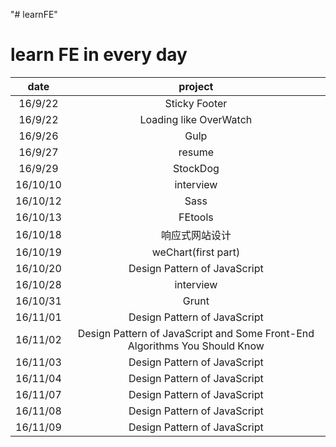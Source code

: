 "# learnFE" 
# learn FE  in every day
date| project
:-----:|:------:
16/9/22 |Sticky Footer
16/9/22 |Loading like OverWatch
16/9/26 |Gulp
16/9/27 |resume
16/9/29 |StockDog
16/10/10|interview
16/10/12|Sass
16/10/13|FEtools
16/10/18|响应式网站设计
16/10/19|weChart(first part)
16/10/20|Design Pattern of JavaScript
16/10/28|interview
16/10/31|Grunt
16/11/01|Design Pattern of JavaScript
16/11/02|Design Pattern of JavaScript and Some Front-End Algorithms You Should Know
16/11/03|Design Pattern of JavaScript
16/11/04|Design Pattern of JavaScript
16/11/07|Design Pattern of JavaScript
16/11/08|Design Pattern of JavaScript
16/11/09|Design Pattern of JavaScript